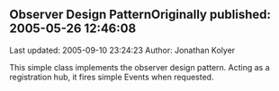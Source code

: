 ## Observer Design PatternOriginally published: 2005-05-26 12:46:08 
Last updated: 2005-09-10 23:24:23 
Author: Jonathan Kolyer 
 
This simple class implements the observer design pattern.  Acting as a registration hub, it fires simple Events when requested.